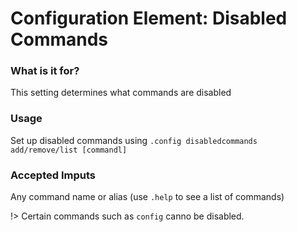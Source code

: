 # Configuration Element: Disabled Commands

### What is it for?
This setting determines what commands are disabled 
  
### Usage
Set up disabled commands using `.config disabledcommands add/remove/list [commandl]`

### Accepted Imputs
Any command name or alias (use `.help` to see a list of commands)


!> Certain commands such as `config` canno be disabled.
